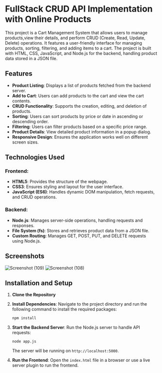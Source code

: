 # FullStack CRUD API Implementation with Online Products
This project is a Cart Management System that allows users to manage products,view their details, and perform CRUD (Create, Read, Update, Delete) operations. It features a user-friendly interface for managing products, sorting, filtering, and adding items to a cart. 
The project is built with HTML, CSS, JavaScript, and Node.js for the backend, handling product data stored in a JSON file.

## Features
- **Product Listing**: Displays a list of products fetched from the backend server.
- **Add to Cart**: Users can add products to the cart and view the cart contents.
- **CRUD Functionality**: Supports the creation, editing, and deletion of products.
- **Sorting**: Users can sort products by price or date in ascending or descending order.
- **Filtering**: Users can filter products based on a specific price range.
- **Product Details**: View detailed product information in a popup dialog.
- **Responsive Design**: Ensures the application works well on different screen sizes.

## Technologies Used
### Frontend:
- **HTML5**: Provides the structure of the webpage.
- **CSS3**: Ensures styling and layout for the user interface.
- **JavaScript (ES6)**: Handles dynamic DOM manipulation, fetch requests, and CRUD operations.

### Backend:
- **Node.js**: Manages server-side operations, handling requests and responses.
- **File System (fs)**: Stores and retrieves product data from a JSON file.
- **Custom Routing**: Manages GET, POST, PUT, and DELETE requests using Node.js.

## Screenshots
![Screenshot (109)](https://github.com/user-attachments/assets/53b6a202-45d0-40d9-b0de-f2b706cff707)
![Screenshot (108)](https://github.com/user-attachments/assets/249ba174-0cd1-4454-b5ff-2abe80647cd2)

## Installation and Setup

1. **Clone the Repository**
   

2. **Install Dependencies**:
    Navigate to the project directory and run the following command to install the required packages:
    ```bash
    npm install
    ```

3. **Start the Backend Server**:
    Run the Node.js server to handle API requests:
    ```bash
    node app.js
    ```
    The server will be running on `http://localhost:5000`.

4. **Run the Frontend**:
    Open the `index.html` file in a browser or use a live server plugin to run the frontend.



